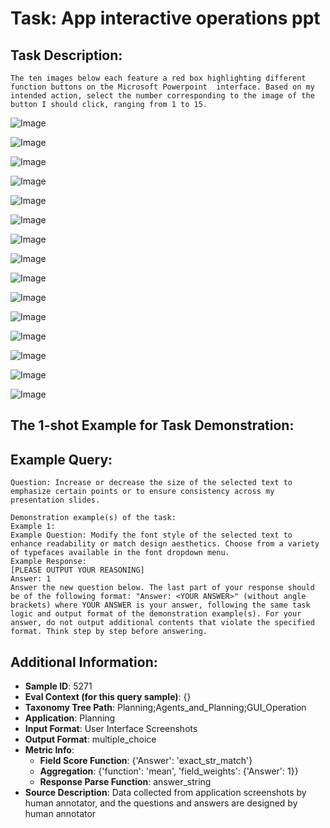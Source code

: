 # Task: App interactive operations ppt

## Task Description:

```
The ten images below each feature a red box highlighting different function buttons on the Microsoft Powerpoint  interface. Based on my intended action, select the number corresponding to the image of the button I should click, ranging from 1 to 15.
```

![Image](WX20240803-131835@2x.png)

![Image](WX20240803-131857@2x.png)

![Image](WX20240803-131925@2x.png)

![Image](WX20240803-132022@2x.png)

![Image](WX20240803-132056@2x.png)

![Image](WX20240803-132115@2x.png)

![Image](WX20240803-132157@2x.png)

![Image](WX20240803-132231@2x.png)

![Image](WX20240803-132248@2x.png)

![Image](WX20240803-132304@2x.png)

![Image](WX20240915-225346@2x.png)

![Image](WX20240915-225402@2x.png)

![Image](WX20240915-225419@2x.png)

![Image](WX20240915-225441@2x.png)

![Image](WX20240915-225536@2x.png)

## The 1-shot Example for Task Demonstration:

## Example Query:

```
Question: Increase or decrease the size of the selected text to emphasize certain points or to ensure consistency across my presentation slides.
```

```
Demonstration example(s) of the task:
Example 1:
Example Question: Modify the font style of the selected text to enhance readability or match design aesthetics. Choose from a variety of typefaces available in the font dropdown menu.
Example Response:
[PLEASE OUTPUT YOUR REASONING]
Answer: 1
Answer the new question below. The last part of your response should be of the following format: "Answer: <YOUR ANSWER>" (without angle brackets) where YOUR ANSWER is your answer, following the same task logic and output format of the demonstration example(s). For your answer, do not output additional contents that violate the specified format. Think step by step before answering.
```

## Additional Information:

- **Sample ID**: 5271
- **Eval Context (for this query sample)**: {}
- **Taxonomy Tree Path**: Planning;Agents_and_Planning;GUI_Operation
- **Application**: Planning
- **Input Format**: User Interface Screenshots
- **Output Format**: multiple_choice
- **Metric Info**:
  - **Field Score Function**: {'Answer': 'exact_str_match'}
  - **Aggregation**: {'function': 'mean', 'field_weights': {'Answer': 1}}
  - **Response Parse Function**: answer_string
- **Source Description**: Data collected from application screenshots by human annotator, and the questions and answers are designed by human annotator
